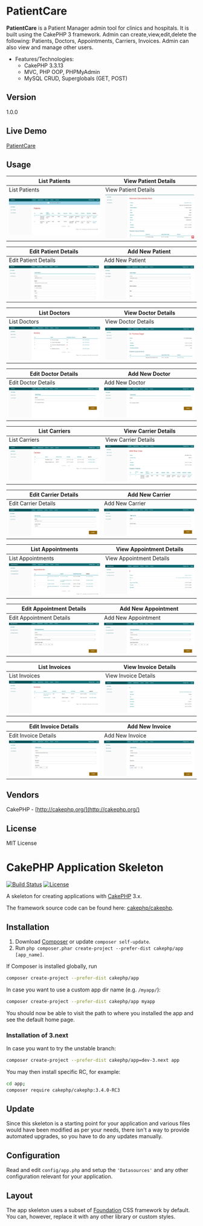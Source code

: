 # PatientCare

**PatientCare** is a Patient Manager admin tool for clinics and hospitals. It is built using the CakePHP 3 framework. Admin can create,view,edit,delete the following: Patients, Doctors, Appointments, Carriers, Invoices. Admin can also view and manage other users.

* Features/Technologies: 
  * CakePHP 3.3.13
  * MVC, PHP OOP, PHPMyAdmin
  * MySQL CRUD, Superglobals (GET, POST)

## Version
1.0.0

## Live Demo
 [PatientCare](http://jyotsnasingh.com/projects/CakePHP/PatientCare/)


## Usage

**List Patients** | **View Patient Details**
--- | ---
List Patients | View Patient Details
![alt text](https://github.com/Jyotsna-Singh/PatientCare/blob/master/webroot/img/patients.PNG)  | ![alt text](https://github.com/Jyotsna-Singh/PatientCare/blob/master/webroot/img/view-patient.PNG)

**Edit Patient Details** | **Add New Patient**
--- | --- 
Edit Patient Details | Add New Patient  
![alt text](https://github.com/Jyotsna-Singh/PatientCare/blob/master/webroot/img/edit-patient.PNG)  | ![alt text](https://github.com/Jyotsna-Singh/PatientCare/blob/master/webroot/img/add-patient.PNG) 

**List Doctors** | **View Doctor Details**
--- | ---
List Doctors | View Doctor Details
![alt text](https://github.com/Jyotsna-Singh/PatientCare/blob/master/webroot/img/doctors.PNG)  | ![alt text](https://github.com/Jyotsna-Singh/PatientCare/blob/master/webroot/img/view-doctor.PNG)

**Edit Doctor Details** | **Add New Doctor**
--- | --- 
Edit Doctor Details | Add New Doctor  
![alt text](https://github.com/Jyotsna-Singh/PatientCare/blob/master/webroot/img/edit-doctor.PNG)  | ![alt text](https://github.com/Jyotsna-Singh/PatientCare/blob/master/webroot/img/add-doctor.PNG) 

**List Carriers** | **View Carrier Details**
--- | ---
List Carriers | View Carrier Details
![alt text](https://github.com/Jyotsna-Singh/PatientCare/blob/master/webroot/img/carriers.PNG)  | ![alt text](https://github.com/Jyotsna-Singh/PatientCare/blob/master/webroot/img/view-carrier.PNG)

**Edit Carrier Details** | **Add New Carrier**
--- | --- 
Edit Carrier Details | Add New Carrier  
![alt text](https://github.com/Jyotsna-Singh/PatientCare/blob/master/webroot/img/edit-carrier.PNG)  | ![alt text](https://github.com/Jyotsna-Singh/PatientCare/blob/master/webroot/img/add-carrier.PNG) 

**List Appointments** | **View Appointment Details**
--- | ---
List Appointments | View Appointment Details
![alt text](https://github.com/Jyotsna-Singh/PatientCare/blob/master/webroot/img/appointments.PNG)  | ![alt text](https://github.com/Jyotsna-Singh/PatientCare/blob/master/webroot/img/view-appointment.PNG)

**Edit Appointment Details** | **Add New Appointment**
--- | --- 
Edit Appointment Details | Add New Appointment  
![alt text](https://github.com/Jyotsna-Singh/PatientCare/blob/master/webroot/img/edit-appointment.PNG)  | ![alt text](https://github.com/Jyotsna-Singh/PatientCare/blob/master/webroot/img/add-appointment.PNG) 

**List Invoices** | **View Invoice Details**
--- | ---
List Invoices | View Invoice Details
![alt text](https://github.com/Jyotsna-Singh/PatientCare/blob/master/webroot/img/invoices.PNG)  | ![alt text](https://github.com/Jyotsna-Singh/PatientCare/blob/master/webroot/img/view-invoice.PNG)

**Edit Invoice Details** | **Add New Invoice**
--- | --- 
Edit Invoice Details | Add New Invoice  
![alt text](https://github.com/Jyotsna-Singh/PatientCare/blob/master/webroot/img/edit-invoice.PNG)  | ![alt text](https://github.com/Jyotsna-Singh/PatientCare/blob/master/webroot/img/add-invoice.PNG) 


## Vendors
CakePHP - [http://cakephp.org/](http://cakephp.org/)  
 


## License
MIT License


# CakePHP Application Skeleton

[![Build Status](https://img.shields.io/travis/cakephp/app/master.svg?style=flat-square)](https://travis-ci.org/cakephp/app)
[![License](https://img.shields.io/packagist/l/cakephp/app.svg?style=flat-square)](https://packagist.org/packages/cakephp/app)

A skeleton for creating applications with [CakePHP](http://cakephp.org) 3.x.

The framework source code can be found here: [cakephp/cakephp](https://github.com/cakephp/cakephp).

## Installation

1. Download [Composer](http://getcomposer.org/doc/00-intro.md) or update `composer self-update`.
2. Run `php composer.phar create-project --prefer-dist cakephp/app [app_name]`.

If Composer is installed globally, run

```bash
composer create-project --prefer-dist cakephp/app
```

In case you want to use a custom app dir name (e.g. `/myapp/`):

```bash
composer create-project --prefer-dist cakephp/app myapp
```

You should now be able to visit the path to where you installed the app and see the default home page.

### Installation of 3.next

In case you want to try the unstable branch:

```bash
composer create-project --prefer-dist cakephp/app=dev-3.next app
```

You may then install specific RC, for example:

```bash
cd app;
composer require cakephp/cakephp:3.4.0-RC3
```

## Update

Since this skeleton is a starting point for your application and various files would have been modified as per your needs, there isn't a way to provide automated upgrades, so you have to do any updates manually.

## Configuration

Read and edit `config/app.php` and setup the `'Datasources'` and any other
configuration relevant for your application.

## Layout
The app skeleton uses a subset of [Foundation](http://foundation.zurb.com/) CSS framework by default. You can, however, replace it with any other library or custom styles.
